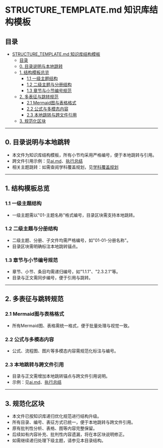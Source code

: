 # STRUCTURE_TEMPLATE.md 知识库结构模板

## 目录

- [STRUCTURE\_TEMPLATE.md 知识库结构模板](#structure_templatemd-知识库结构模板)
  - [目录](#目录)
  - [0. 目录说明与本地跳转](#0-目录说明与本地跳转)
  - [1. 结构模板总览](#1-结构模板总览)
    - [1.1 一级主题结构](#11-一级主题结构)
    - [1.2 二级主题与分册结构](#12-二级主题与分册结构)
    - [1.3 章节与小节编号规范](#13-章节与小节编号规范)
  - [2. 多表征与跳转规范](#2-多表征与跳转规范)
    - [2.1 Mermaid图与表格格式](#21-mermaid图与表格格式)
    - [2.2 公式与多模态内容](#22-公式与多模态内容)
    - [2.3 本地跳转与跨文件引用](#23-本地跳转与跨文件引用)
  - [3. 规范化区块](#3-规范化区块)

---

## 0. 目录说明与本地跳转

- 本文件为知识库结构模板，所有小节均采用严格编号，便于本地跳转与引用。
- 跨文件引用示例：见[ai.md](./ai.md)、[执行总结](./执行总结.md)
- 相关主题跳转：如需查阅学科覆盖规划，见[学科覆盖规划](./学科覆盖规划.md)

---

## 1. 结构模板总览

### 1.1 一级主题结构

- 一级主题需以"01-主题名称"格式编号，目录区块需支持本地跳转。

### 1.2 二级主题与分册结构

- 二级主题、分册、子文件均需严格编号，如"01-01-分册名称"。
- 目录区块需明确标注本地跳转锚点。

### 1.3 章节与小节编号规范

- 章节、小节、条目均需递归编号，如"1.1.1"、"2.3.2.1"等。
- 目录与正文需同步编号，便于引用与跳转。

---

## 2. 多表征与跳转规范

### 2.1 Mermaid图与表格格式

- 所有Mermaid图、表格需统一格式，便于批量处理与视觉一致。

### 2.2 公式与多模态内容

- 公式、流程图、图片等多模态内容需规范化标注与编号。

### 2.3 本地跳转与跨文件引用

- 目录与正文需增加本地跳转锚点与跨文件引用说明。
- 示例：见[ai.md](./ai.md)、[执行总结](./执行总结.md)

---

## 3. 规范化区块

- 本文件已按知识库递归优化规范进行结构升级。
- 所有目录、编号、表征方式已统一，便于本地跳转与跨文件引用。
- 原有批判性分析、表格、图等内容完整保留。
- 后续如有内容补充、批判性内容遗漏，将在本区块说明修正。
- 如需继续递归处理下级主题，请参见本目录结构。
